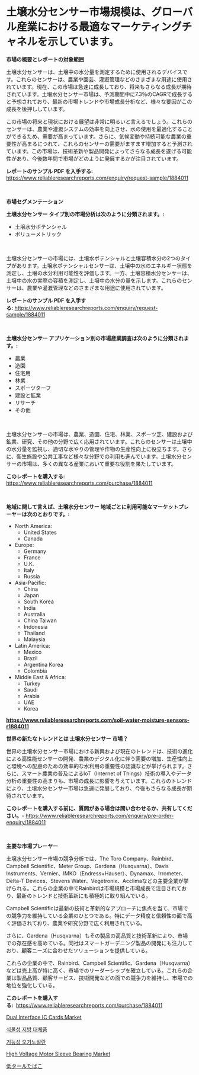 <p><h1>土壌水分センサー市場規模は、グローバル産業における最適なマーケティングチャネルを示しています。</h1></p><p><strong>市場の概要とレポートの対象範囲</strong></p>
<p><p>土壌水分センサーは、土壌中の水分量を測定するために使用されるデバイスです。これらのセンサーは、農業や園芸、灌漑管理などのさまざまな用途に使用されています。現在、この市場は急速に成長しており、将来もさらなる成長が期待されています。土壌水分センサー市場は、予測期間中に7.3％のCAGRで成長すると予想されており、最新の市場トレンドや市場成長分析など、様々な要因がこの成長を後押ししています。</p><p>この市場の将来と現状における展望は非常に明るいと言えるでしょう。これらのセンサーは、農業や灌漑システムの効率を向上させ、水の使用を最適化することができるため、需要が高まっています。さらに、気候変動や持続可能な農業の重要性が高まるにつれて、これらのセンサーの需要がますます増加すると予測されています。この市場は、技術革新や製品開発によってさらなる成長を遂げる可能性があり、今後数年間で市場がどのように発展するかが注目されています。</p></p>
<p><strong>レポートのサンプル PDF を入手する:</strong> <a href="https://www.reliableresearchreports.com/enquiry/request-sample/1884011">https://www.reliableresearchreports.com/enquiry/request-sample/1884011</a></p>
<p>&nbsp;</p>
<p><strong>市場セグメンテーション</strong></p>
<p><strong>土壌水分センサー タイプ別の市場分析は次のように分類されます。:</strong></p>
<p><ul><li>土壌水分ポテンシャル</li><li>ボリューメトリック</li></ul></p>
<p>&nbsp;</p>
<p><p>土壌水分センサーの市場には、土壌水ポテンシャルと土壌容積水分の2つのタイプがあります。土壌水ポテンシャルセンサーは、土壌中の水のエネルギー状態を測定し、土壌の水分利用可能性を評価します。一方、土壌容積水分センサーは、土壌中の水の実際の容積を測定し、土壌中の水分の量を示します。これらのセンサーは、農業や灌漑管理などのさまざまな用途に使用されています。</p></p>
<p><strong>レポートのサンプル PDF を入手する:</strong>&nbsp;<a href="https://www.reliableresearchreports.com/enquiry/request-sample/1884011">https://www.reliableresearchreports.com/enquiry/request-sample/1884011</a></p>
<p>&nbsp;</p>
<p><strong> 土壌水分センサー アプリケーション別の市場産業調査は次のように分類されます。:</strong></p>
<p><ul><li>農業</li><li>造園</li><li>住宅用</li><li>林業</li><li>スポーツターフ</li><li>建設と鉱業</li><li>リサーチ</li><li>その他</li></ul></p>
<p>&nbsp;</p>
<p><p>土壌水分センサーの市場は、農業、造園、住宅、林業、スポーツ芝、建設および鉱業、研究、その他の分野で広く応用されています。これらのセンサーは土壌中の水分量を監視し、適切な水やりの管理や作物の生産性向上に役立ちます。さらに、衛生施設や公共工事など様々な分野での利用も進んでいます。土壌水分センサーの市場は、多くの異なる産業において重要な役割を果たしています。</p></p>
<p><strong>このレポートを購入する:</strong>&nbsp; <a href="https://www.reliableresearchreports.com/purchase/1884011">https://www.reliableresearchreports.com/purchase/1884011</a></p>
<p>&nbsp;</p>
<p><strong>地域に関して言えば、土壌水分センサー 地域ごとに利用可能なマーケットプレーヤーは次のとおりです。:</strong></p>
<p><ul>
    <li>
        North America:
        <ul>
            <li>United States</li>
            <li>Canada</li>
        </ul>
    </li>
    <li>
        Europe:
        <ul>
            <li>Germany</li>
            <li>France</li>
            <li>U.K.</li>
            <li>Italy</li>
            <li>Russia</li>
        </ul>
    </li>
    <li>
        Asia-Pacific:
        <ul>
            <li>China</li>
            <li>Japan</li>
            <li>South Korea</li>
            <li>India</li>
            <li>Australia</li>
            <li>China Taiwan</li>
            <li>Indonesia</li>
            <li>Thailand</li>
            <li>Malaysia</li>
        </ul>
    </li>
    <li>
        Latin America:
        <ul>
            <li>Mexico</li>
            <li>Brazil</li>
            <li>Argentina Korea</li>
            <li>Colombia</li>
        </ul>
    </li>
    <li>
        Middle East & Africa:
        <ul>
            <li>Turkey</li>
            <li>Saudi</li>
            <li>Arabia</li>
            <li>UAE</li>
            <li>Korea</li>
        </ul>
    </li>
    </ul></p>
<p><strong><a href="https://www.reliableresearchreports.com/soil-water-moisture-sensors-r1884011">https://www.reliableresearchreports.com/soil-water-moisture-sensors-r1884011</a></strong>&nbsp;</p>
<p><strong>世界の新たなトレンドとは 土壌水分センサー 市場？</strong></p>
<p><p>世界の土壌水分センサー市場における新興および現在のトレンドは、技術の進化による高性能センサーの開発、農業のデジタル化に伴う需要の増加、生産性向上と環境への配慮のための効率的な水利用の重要性の認識などが挙げられます。さらに、スマート農業の普及によるIoT（Internet of Things）技術の導入やデータ分析の重要性の高まりも、市場の成長に影響を与えています。これらのトレンドにより、土壌水分センサー市場は急速に発展しており、今後もさらなる成長が期待されています。</p></p>
<p><strong>このレポートを購入する前に、質問がある場合は問い合わせるか、共有してください。</strong>- <a href="https://www.reliableresearchreports.com/enquiry/pre-order-enquiry/1884011">https://www.reliableresearchreports.com/enquiry/pre-order-enquiry/1884011</a></p>
<p>&nbsp;</p>
<p><strong>主要な市場プレーヤー</strong></p>
<p><p>土壌水分センサー市場の競争分析では、The Toro Company、Rainbird、Campbell Scientific、Meter Group、Gardena（Husqvarna）、Davis Instruments、Vernier、IMKO（Endress+Hauser）、Dynamax、Irrometer、Delta-T Devices、Stevens Water、Vegetronix、Acclimaなどの主要企業が挙げられる。これらの企業の中でRainbirdは市場規模と市場成長で注目されており、最新のトレンドと技術革新にも積極的に取り組んでいる。</p><p>Campbell Scientificは最新の技術と革新的なアプローチに焦点を当て、市場での競争力を維持している企業のひとつである。特にデータ精度と信頼性の面で高く評価されており、農業や研究分野で広く利用されている。</p><p>さらに、Gardena（Husqvarna）もその製品の高品質と技術革新により、市場での存在感を高めている。同社はスマートガーデニング製品の開発にも注力しており、顧客ニーズに合わせたソリューションを提供している。</p><p>これらの企業の中で、Rainbird、Campbell Scientific、Gardena（Husqvarna）などは売上高が特に高く、市場でのリーダーシップを確立している。これらの企業は製品品質、顧客サービス、技術開発などの面での競争力を維持し、市場での地位を強化している。</p></p>
<p><strong>このレポートを購入する:</strong>&nbsp;&nbsp;<a href="https://www.reliableresearchreports.com/purchase/1884011">https://www.reliableresearchreports.com/purchase/1884011</a></p>
<p><p><a href="https://issuu.com/reportprime-2/docs/dual-interface-ic-cards-market-size-2030.pptx">Dual Interface IC Cards Market</a></p><p><a href="https://github.com/OliverBarry1954/Market-Research-Report-List-1/blob/main/278367997511.md">식물성 지방 대체품</a></p><p><a href="https://medium.com/@stanleylyittle554467/%EA%B8%B0%EB%8A%A5%EC%84%B1-%EC%98%A4%EA%B0%80%EB%85%B8%EC%8B%A4%EB%9E%80-%EC%8B%9C%EC%9E%A5-%EA%B2%BD%EC%9F%81-%EB%B6%84%EC%84%9D-%EC%8B%9C%EC%9E%A5-%EB%8F%99%ED%96%A5-%EB%B0%8F-2031%EB%85%84%EA%B9%8C%EC%A7%80%EC%9D%98-%EC%98%88%EC%B8%A1-675feea65828">기능성 오가노실란</a></p><p><a href="https://github.com/arionmp/Market-Research-Report-List-3/blob/main/high-voltage-motor-sleeve-bearing-market.md">High Voltage Motor Sleeve Bearing Market</a></p><p><a href="https://github.com/sghwr779811674/Market-Research-Report-List-2/blob/main/4286236103966.md">低タールたばこ</a></p></p>